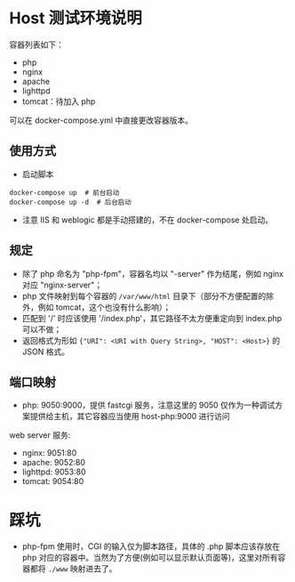 # Host 测试环境说明

容器列表如下：

* php
* nginx
* apache
* lighttpd
* tomcat：待加入 php

可以在 docker-compose.yml 中直接更改容器版本。

## 使用方式

* 启动脚本

```
docker-compose up  # 前台启动
docker-compose up -d  # 后台启动
```

* 注意 IIS 和 weblogic 都是手动搭建的，不在 docker-compose 处启动。

## 规定

* 除了 php 命名为 "php-fpm"，容器名均以 "-server" 作为结尾，例如 nginx 对应 "nginx-server"；
* php 文件映射到每个容器的 `/var/www/html` 目录下（部分不方便配置的除外，例如 tomcat，这个也没有什么影响）；
* 匹配到 '/' 时应该使用 '/index.php'，其它路径不太方便重定向到 index.php 可以不做；
* 返回格式为形如 `{"URI": <URI with Query String>, "HOST": <Host>}` 的 JSON 格式。

## 端口映射

* php: 9050:9000，提供 fastcgi 服务，注意这里的 9050 仅作为一种调试方案提供给主机，其它容器应当使用 host-php:9000 进行访问

web server 服务:

* nginx: 9051:80
* apache: 9052:80
* lighttpd: 9053:80
* tomcat: 9054:80

# 踩坑

* php-fpm 使用时，CGI 的输入仅为脚本路径，具体的 .php 脚本应该存放在 php 对应的容器中。当然为了方便(例如可以显示默认页面等)，这里对所有容器都将 `./www` 映射进去了。
